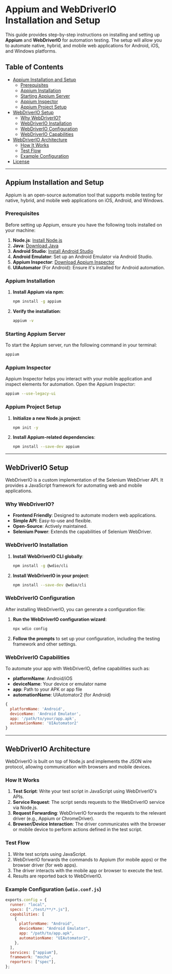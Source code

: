 # Appium and WebDriverIO Installation and Setup

This guide provides step-by-step instructions on installing and setting up **Appium** and **WebDriverIO** for automation testing. The setup will allow you to automate native, hybrid, and mobile web applications for Android, iOS, and Windows platforms.

## Table of Contents

- [Appium Installation and Setup](#appium-installation-and-setup)
  - [Prerequisites](#prerequisites)
  - [Appium Installation](#appium-installation)
  - [Starting Appium Server](#starting-appium-server)
  - [Appium Inspector](#appium-inspector)
  - [Appium Project Setup](#appium-project-setup)
- [WebDriverIO Setup](#webdriverio-setup)
  - [Why WebDriverIO?](#why-webdriverio)
  - [WebDriverIO Installation](#webdriverio-installation)
  - [WebDriverIO Configuration](#webdriverio-configuration)
  - [WebDriverIO Capabilities](#webdriverio-capabilities)
- [WebDriverIO Architecture](#webdriverio-architecture)
  - [How It Works](#how-it-works)
  - [Test Flow](#test-flow)
  - [Example Configuration](#example-configuration)
- [License](#license)

---

## Appium Installation and Setup

Appium is an open-source automation tool that supports mobile testing for native, hybrid, and mobile web applications on iOS, Android, and Windows.

### Prerequisites

Before setting up Appium, ensure you have the following tools installed on your machine:

1. **Node.js**: [Install Node.js](https://nodejs.org/)
2. **Java**: [Download Java](https://www.oracle.com/java/technologies/javase-downloads.html)
3. **Android Studio**: [Install Android Studio](https://developer.android.com/studio)
4. **Android Emulator**: Set up an Android Emulator via Android Studio.
5. **Appium Inspector**: [Download Appium Inspector](http://appium.io/)
6. **UIAutomator** (For Android): Ensure it's installed for Android automation.

### Appium Installation

1. **Install Appium via npm**:

   ```bash
   npm install -g appium
   ```

2. **Verify the installation**:

   ```bash
   appium -v
   ```

### Starting Appium Server

To start the Appium server, run the following command in your terminal:

```bash
appium
```

### Appium Inspector

Appium Inspector helps you interact with your mobile application and inspect elements for automation. Open the Appium Inspector:

```bash
appium --use-legacy-ui
```

### Appium Project Setup

1. **Initialize a new Node.js project**:

   ```bash
   npm init -y
   ```

2. **Install Appium-related dependencies**:

   ```bash
   npm install --save-dev appium
   ```

---

## WebDriverIO Setup

WebDriverIO is a custom implementation of the Selenium WebDriver API. It provides a JavaScript framework for automating web and mobile applications.

### Why WebDriverIO?

- **Frontend Friendly**: Designed to automate modern web applications.
- **Simple API**: Easy-to-use and flexible.
- **Open-Source**: Actively maintained.
- **Selenium Power**: Extends the capabilities of Selenium WebDriver.

### WebDriverIO Installation

1. **Install WebDriverIO CLI globally**:

   ```bash
   npm install -g @wdio/cli
   ```

2. **Install WebDriverIO in your project**:

   ```bash
   npm install --save-dev @wdio/cli
   ```

### WebDriverIO Configuration

After installing WebDriverIO, you can generate a configuration file:

1. **Run the WebDriverIO configuration wizard**:

   ```bash
   npx wdio config
   ```

2. **Follow the prompts** to set up your configuration, including the testing framework and other settings.

### WebDriverIO Capabilities

To automate your app with WebDriverIO, define capabilities such as:

- **platformName**: Android/iOS
- **deviceName**: Your device or emulator name
- **app**: Path to your APK or app file
- **automationName**: UIAutomator2 (for Android)

```javascript
{
  platformName: 'Android',
  deviceName: 'Android Emulator',
  app: '/path/to/your/app.apk',
  automationName: 'UIAutomator2'
}
```

---

## WebDriverIO Architecture

WebDriverIO is built on top of Node.js and implements the JSON wire protocol, allowing communication with browsers and mobile devices.

### How It Works

1. **Test Script**: Write your test script in JavaScript using WebDriverIO's APIs.
2. **Service Request**: The script sends requests to the WebDriverIO service via Node.js.
3. **Request Forwarding**: WebDriverIO forwards the requests to the relevant driver (e.g., Appium or ChromeDriver).
4. **Browser/Device Interaction**: The driver communicates with the browser or mobile device to perform actions defined in the test script.

### Test Flow

1. Write test scripts using JavaScript.
2. WebDriverIO forwards the commands to Appium (for mobile apps) or the browser driver (for web apps).
3. The driver interacts with the mobile app or browser to execute the test.
4. Results are reported back to WebDriverIO.

### Example Configuration (`wdio.conf.js`)

```javascript
exports.config = {
  runner: "local",
  specs: ["./test/**/*.js"],
  capabilities: [
    {
      platformName: "Android",
      deviceName: "Android Emulator",
      app: "/path/to/app.apk",
      automationName: "UIAutomator2",
    },
  ],
  services: ["appium"],
  framework: "mocha",
  reporters: ["spec"],
};
```

